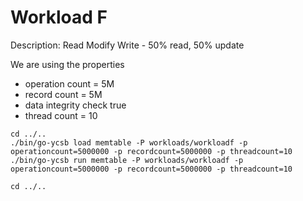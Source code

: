 # Workload F
Description: Read Modify Write - 50% read, 50% update

We are using the properties
- operation count = 5M
- record count = 5M
- data integrity check true
- thread count = 10

```shell
cd ../..
./bin/go-ycsb load memtable -P workloads/workloadf -p operationcount=5000000 -p recordcount=5000000 -p threadcount=10
./bin/go-ycsb run memtable -P workloads/workloadf -p operationcount=5000000 -p recordcount=5000000 -p threadcount=10
```

```shell
cd ../..
```